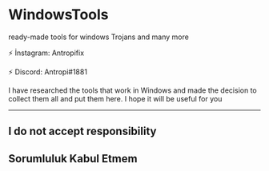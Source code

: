 # WindowsTools
ready-made tools for windows Trojans and many more

⚡️ İnstagram: Antropifix

⚡️ Discord: Antropi#1881


I have researched the tools that work in Windows and made the decision to collect them all and put them here. I hope it will be useful for you

------------------------------
I do not accept responsibility
------------------------------
Sorumluluk Kabul Etmem
-------------------------------
